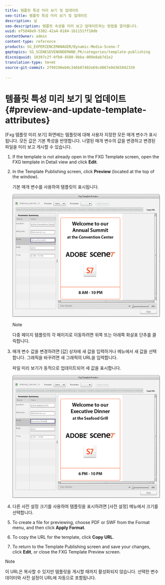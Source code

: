 ```yaml
---
title: 템플릿 특성 미리 보기 및 업데이트
seo-title: 템플릿 특성 미리 보기 및 업데이트
description: 널
seo-description: 템플릿 속성을 미리 보고 업데이트하는 방법을 알아봅니다.
uuid: ef5848e9-5302-42a4-8184-1b1151ff10db
contentOwner: admin
content-type: reference
products: SG_EXPERIENCEMANAGER/Dynamic-Media-Scene-7
geptopics: SG_SCENESEVENONDEMAND_PK/categories/template-publishing
discoiquuid: 10397c2f-0fb0-4580-9bba-009e8ab7d1e2
translation-type: tm+mt
source-git-commit: 2f99190eb0c346b87402e69c4067e94365042339

---
```



# 템플릿 특성 미리 보기 및 업데이트{#preview-and-update-template-attributes}

[Fxg 템플릿 미리 보기] 화면에는 템플릿에 대해 사용자 지정한 모든 매개 변수가 표시됩니다. 모든 값은 기본 특성을 반영합니다. 나열된 매개 변수의 값을 변경하고 변경된 파일을 미리 보고 게시할 수 있습니다.

1. If the template is not already open in the FXG Template screen, open the FXG template in Detail view and click **Edit**.
1. In the Template Publishing screen, click **Preview** (located at the top of the window).

   기본 매개 변수를 사용하여 템플릿이 표시됩니다.

   ![FXG 템플릿 미리 보기 화면의 기본 매개 변수](/help/assets/wp_fxg_preview_a.png)

   >[!NOTE]
   >
   >다중 페이지 템플릿의 각 페이지로 이동하려면 위쪽 또는 아래쪽 화살표 단추를 클릭합니다.

1. 매개 변수 값을 변경하려면 [값] 상자에 새 값을 입력하거나 메뉴에서 새 값을 선택합니다. 그래픽을 바꾸려면 새 그래픽의 URL을 입력합니다.

   파일 미리 보기가 동적으로 업데이트되어 새 값을 표시합니다.

   ![새 값이 동적으로 반영됩니다.](/help/assets/wp_fxg_preview_b.png)

1. 다른 사전 설정 크기를 사용하여 템플릿을 표시하려면 [사전 설정] 메뉴에서 크기를 선택합니다.
1. To create a file for previewing, choose PDF or SWF from the Format menu, and then click **Apply Format**.
1. To copy the URL for the template, click **Copy URL**.
1. To return to the Template Publishing screen and save your changes, click **Edit**, or close the FXG Template Preview screen.

>[!NOTE]
>
>이 URL은 복사할 수 있지만 템플릿을 게시할 때까지 활성화되지 않습니다. 선택한 변수 데이터와 사전 설정이 URL에 자동으로 포함됩니다.

